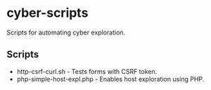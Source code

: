 # cyber-scripts
Scripts for automating cyber exploration.

## Scripts

* http-csrf-curl.sh - Tests forms with CSRF token. 
* php-simple-host-expl.php - Enables host exploration using PHP.
